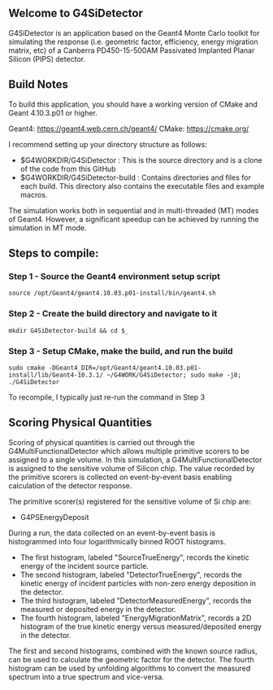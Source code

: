 ## Welcome to G4SiDetector
G4SiDetector is an application based on the Geant4 Monte Carlo toolkit for simulating the response (i.e. geometric factor, efficiency, energy migration matrix, etc) of a Canberra PD450-15-500AM Passivated Implanted Planar Silicon (PIPS) detector. 

## Build Notes
To build this application, you should have a working version of CMake
and Geant 4.10.3.p01 or higher.

Geant4: https://geant4.web.cern.ch/geant4/ CMake: https://cmake.org/

I recommend setting up your directory structure as follows:

- $G4WORKDIR/G4SiDetector : This is the source directory and is a clone of the code from this GitHub 
- $G4WORKDIR/G4SiDetector-build : Contains directories and files for each build. This directory also contains the executable files and example macros.

The simulation works both in sequential and in multi-threaded (MT) modes of Geant4. However, a significant speedup can be achieved by running the simulation in MT mode.

## Steps to compile:
### Step 1 - Source the Geant4 environment setup script

    source /opt/Geant4/geant4.10.03.p01-install/bin/geant4.sh

### Step 2 - Create the build directory and navigate to it
    
    mkdir G4SiDetector-build && cd $_

### Step 3 - Setup CMake, make the build, and run the build

    sudo cmake -DGeant4_DIR=/opt/Geant4/geant4.10.03.p01-install/lib/Geant4-10.3.1/ ~/G4WORK/G4SiDetector; sudo make -j8; ./G4SiDetector


To recompile, I typically just re-run the command in Step 3

## Scoring Physical Quantities
Scoring of physical quantities is carried out through the G4MultiFunctionalDetector which allows multiple primitive scorers to be
assigned to a single volume. In this simulation, a G4MultiFunctionalDetector is assigned to the sensitive volume of Silicon chip. The value recorded by the primitive scorers is collected on event-by-event basis enabling calculation of the detector response.

The primitive scorer(s) registered for the sensitive volume of Si chip are:
* G4PSEnergyDeposit

During a run, the data collected on an event-by-event basis is histogrammed into four logarithmically binned ROOT histograms. 

* The first histogram, labeled "SourceTrueEnergy", records the kinetic energy of the incident source particle. 
* The second histogram, labeled "DetectorTrueEnergy", records the kinetic energy of incident particles with non-zero energy deposition in the detector. 
* The third histogram, labeled "DetectorMeasuredEnergy", records the measured or deposited energy in the detector.
* The fourth histogram, labeled "EnergyMigrationMatrix", records a 2D histogram of the true kinetic energy versus measured/deposited energy in the detector.

The first and second histograms, combined with the known source radius, can be used to calculate the geometric factor for the detector. The fourth histogram can be used by unfolding algorithms to convert the measured spectrum into a true spectrum and vice-versa.